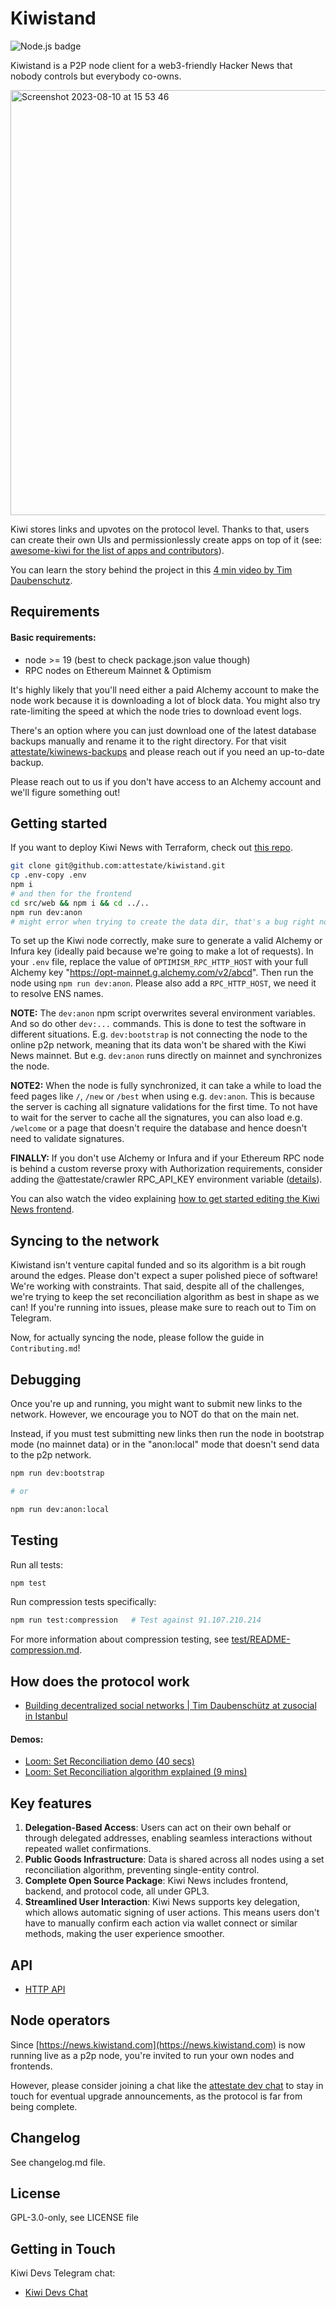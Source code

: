 # Kiwistand

![Node.js badge](https://github.com/attestate/kiwistand/actions/workflows/node.js.yml/badge.svg)

Kiwistand is a P2P node client for a web3-friendly Hacker News that nobody controls but everybody co-owns.

<img width="680" alt="Screenshot 2023-08-10 at 15 53 46" src="https://github.com/attestate/kiwistand/assets/2758453/d741ca3b-67a2-4356-822c-0c32df0dadc3">

Kiwi stores links and upvotes on the protocol level. Thanks to that, users can create their own UIs and permissionlessly create apps on top of it (see: [awesome-kiwi for the list of apps and contributors](https://github.com/attestate/awesome-kiwinews)).

You can learn the story behind the project in this [4 min video by Tim Daubenschutz](https://www.youtube.com/watch?v=WujtU15yAyk).

## Requirements

#### Basic requirements:

- node >= 19 (best to check package.json value though)
- RPC nodes on Ethereum Mainnet & Optimism

It's highly likely that you'll need either a paid Alchemy account to make the node work because it is downloading a lot of block data. You might also try rate-limiting the speed at which the node tries to download event logs.

There's an option where you can just download one of the latest database backups manually and rename it to the right directory. For that visit [attestate/kiwinews-backups](https://github.com/attestate/kiwinews-backups) and please reach out if you need an up-to-date backup.

Please reach out to us if you don't have access to an Alchemy account and we'll figure something out!

## Getting started

If you want to deploy Kiwi News with Terraform, check out [this repo](https://github.com/x4901/kiwi-news-deploy).

```bash
git clone git@github.com:attestate/kiwistand.git
cp .env-copy .env
npm i
# and then for the frontend
cd src/web && npm i && cd ../..
npm run dev:anon
# might error when trying to create the data dir, that's a bug right now, just run it again
```

To set up the Kiwi node correctly, make sure to generate a valid Alchemy or Infura key (ideally paid because we're going to make a lot of requests).
In your `.env` file, replace the value of `OPTIMISM_RPC_HTTP_HOST` with your full Alchemy key "https://opt-mainnet.g.alchemy.com/v2/abcd". Then run the node using `npm run dev:anon`. Please also add a `RPC_HTTP_HOST`, we need it to resolve ENS names.

**NOTE:** The `dev:anon` npm script overwrites several environment variables. And so do other `dev:...` commands. This is done to test the software in different situations. E.g. `dev:bootstrap` is not connecting the node to the online p2p network, meaning that its data won't be shared with the Kiwi News mainnet. But e.g. `dev:anon` runs directly on mainnet and synchronizes the node.

**NOTE2:** When the node is fully synchronized, it can take a while to load the feed pages like `/`, `/new` or `/best` when using e.g. `dev:anon`. This is because the server is caching all signature validations for the first time. To not have to wait for the server to cache all the signatures, you can also load e.g. `/welcome` or a page that doesn't require the database and hence doesn't need to validate signatures.

**FINALLY:** If you don't use Alchemy or Infura and if your Ethereum RPC node is behind a custom reverse proxy with Authorization requirements, consider adding the @attestate/crawler RPC_API_KEY environment variable ([details](https://attestate.com/crawler/main/configuration.html#environment-variables)).

You can also watch the video explaining [how to get started editing the Kiwi News frontend](https://www.loom.com/share/e0e8866450d54c52b161e77907d1ccb9).

## Syncing to the network

Kiwistand isn't venture capital funded and so its algorithm is a bit rough around the edges. Please don't expect a super polished piece of software! We're working with constraints. That said, despite all of the challenges, we're trying to keep the set reconciliation algorithm as best in shape as we can! If you're running into issues, please make sure to reach out to Tim on Telegram.

Now, for actually syncing the node, please follow the guide in `Contributing.md`!

## Debugging

Once you're up and running, you might want to submit new links to the network. However, we encourage you to NOT do that on the main net.

Instead, if you must test submitting new links then run the node in bootstrap mode (no mainnet data) or in the "anon:local" mode that doesn't send data to the p2p network.

```bash
npm run dev:bootstrap

# or

npm run dev:anon:local
```

## Testing

Run all tests:
```bash
npm test
```

Run compression tests specifically:
```bash
npm run test:compression   # Test against 91.107.210.214
```

For more information about compression testing, see [test/README-compression.md](test/README-compression.md).

## How does the protocol work

- [Building decentralized social networks | Tim Daubenschütz at zusocial in Istanbul](https://www.youtube.com/watch?v=Rys5UEi2SWg)

#### Demos:

- [Loom: Set Reconciliation demo (40 secs)](https://www.loom.com/share/abf43323b00547689bf11520f565f4bc)
- [Loom: Set Reconciliation algorithm explained (9 mins)](https://www.loom.com/share/2a68f5e22d9843ab99edad2deaed9281)

## Key features

1. **Delegation-Based Access**: Users can act on their own behalf or through delegated addresses, enabling seamless interactions without repeated wallet confirmations.
2. **Public Goods Infrastructure**: Data is shared across all nodes using a set reconciliation algorithm, preventing single-entity control.
3. **Complete Open Source Package**: Kiwi News includes frontend, backend, and protocol code, all under GPL3.
4. **Streamlined User Interaction**: Kiwi News supports key delegation, which allows automatic signing of user actions. This means users don't have to manually confirm each action via wallet connect or similar methods, making the user experience smoother.

## API

- [HTTP API](https://attestate.com/kiwistand/main/)

## Node operators

Since [https://news.kiwistand.com](https://news.kiwistand.com) is now running live as a p2p node, you're invited to run your own nodes and frontends.

However, please consider joining a chat like the [attestate dev chat](https://t.me/kiwinewsdevs) to stay in touch for eventual upgrade announcements, as the protocol is far from being complete.

## Changelog

See changelog.md file.

## License

GPL-3.0-only, see LICENSE file

## Getting in Touch

Kiwi Devs Telegram chat:

- [Kiwi Devs Chat](https://t.me/kiwinewsdevs)
